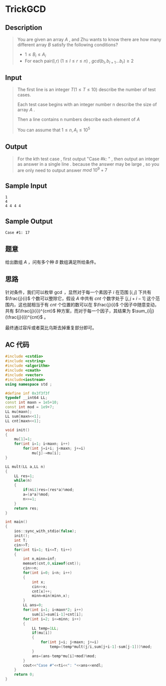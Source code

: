 # TrickGCD

## **Description**

> You are given an array $A$ , and Zhu wants to know there are how many different array $B$ satisfy the following conditions?
>
> - $1≤B_i≤A_i$
> - For each pair(l,r) $(1≤l≤r≤n)$ , $gcd(b_l,b_{l+1}...b_r)≥2$



## **Input**

> The first line is an integer $T(1≤T≤10)$ describe the number of test cases.
>
> Each test case begins with an integer number n describe the size of array $A$ .
>
> Then a line contains n numbers describe each element of $A$
>
> You can assume that $1≤n,A_i≤10^5$



## **Output**

> For the kth test case , first output "Case #k: " , then output an integer as answer in a single line . because the answer may be large , so you are only need to output answer $mod~10^9+7$



## **Sample Input**

    1
    4
    4 4 4 4



## **Sample Output**

    Case #1: 17


## **题意**

给出数组 $A$ ，问有多个种 $B$ 数组满足所给条件。



## **思路**

针对条件，我们可以枚举 $\gcd$ ，显然对于每一个素因子 $i$ 在范围 $[i,j]$ 下共有 $\frac{j}{i}$ 个数可以整除它，假设 $A$ 中共有 $cnt$ 个数字处于 $[j,j+i-1]$ 这个范围内，这也就相当于有 $cnt$ 个位置的数可以在 $\frac{j}{i}$ 个因子中随意变动，共有 $(\frac{j}{i})^{cnt}$ 种方案，而对于每一个因子，其结果为 $\sum_{i|j}(\frac{j}{i})^{cnt}$ 。

最终通过容斥或者莫比乌斯去掉重复部分即可。



## **AC 代码**

```cpp
#include <cstdio>
#include <cstring>
#include <algorithm>
#include <cmath>
#include <vector>
#include<iostream>
using namespace std ;

#define inf 0x3f3f3f
typedef __int64 LL;
const int maxn = 1e5+10;
const int mod = 1e9+7;
LL mu[maxn];
LL sum[maxn<<1];
LL cnt[maxn<<1];

void init()
{
    mu[1]=1;
    for(int i=1; i<maxn; i++)
        for(int j=i+i; j<maxn; j+=i)
            mu[j]-=mu[i];
}

LL mult(LL a,LL n)
{
    LL res=1;
    while(n)
    {
        if(n&1)res=(res*a)%mod;
        a=(a*a)%mod;
        n>>=1;
    }
    return res;
}

int main()
{
    ios::sync_with_stdio(false);
    init();
    int T;
    cin>>T;
    for(int ti=1; ti<=T; ti++)
    {
        int n,minn=inf;
        memset(cnt,0,sizeof(cnt));
        cin>>n;
        for(int i=0; i<n; i++)
        {
            int x;
            cin>>x;
            cnt[x]++;
            minn=min(minn,x);
        }
        LL ans=0;
        for(int i=1; i<maxn*2; i++)
            sum[i]=sum[i-1]+cnt[i];
        for(int i=2; i<=minn; i++)
        {
            LL temp=1LL;
            if(mu[i])
            {
                for(int j=i; j<maxn; j+=i)
                    temp=(temp*mult(j/i,sum[j+i-1]-sum[j-1]))%mod;
            }
            ans=(ans-temp*mu[i]+mod)%mod;
        }
        cout<<"Case #"<<ti<<": "<<ans<<endl;
    }
    return 0;
}
```

